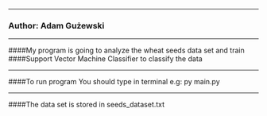 ****************************************************************************************

### Author: Adam Gużewski
****************************************************************************************

####My program is going to analyze the wheat seeds data set and train
####Support Vector Machine Classifier to classify the data
****************************************************************************************

####To run program You should type in terminal e.g:
py main.py
****************************************************************************************
####The data set is stored in seeds_dataset.txt